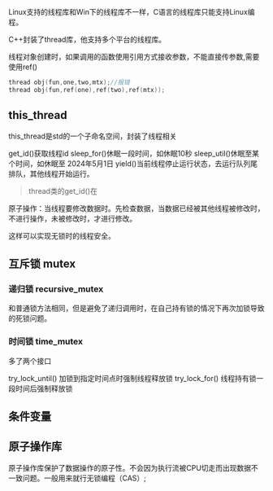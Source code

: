 Linux支持的线程库和Win下的线程库不一样，C语言的线程库只能支持Linux编程。

C++封装了thread库，他支持多个平台的线程库。

线程对象创建时，如果调用的函数使用引用方式接收参数，不能直接传参数,需要使用ref()
```C++
thread obj(fun,one,two,mtx);//报错
thread obj(fun,ref(one),ref(two),ref(mtx));
```


## this_thread

this_thread是std的一个子命名空间，封装了线程相关

get_id()获取线程id
sleep_for()休眠一段时间，如休眠10秒
sleep_util()休眠至某个时间，如休眠至 2024年5月1日
yield()当前线程停止运行状态，去运行队列尾排队，其他线程开始运行。

> thread类的get_id()在

原子操作：当线程要修改数据时。先检查数据，当数据已经被其他线程被修改时，不进行操作，未被修改时，才进行修改。

这样可以实现无锁时的线程安全。

## 互斥锁 mutex

### 递归锁 recursive_mutex

和普通锁方法相同，但是避免了递归调用时，在自己持有锁的情况下再次加锁导致的死锁问题。

### 时间锁 time_mutex

多了两个接口

try_lock_until() 加锁到指定时间点时强制线程释放锁
try_lock_for() 线程持有锁一段时间后强制释放锁

## 条件变量

## 原子操作库
原子操作库保护了数据操作的原子性。不会因为执行流被CPU切走而出现数据不一致问题。一般用来就行无锁编程（CAS）;